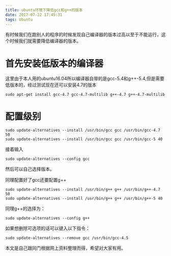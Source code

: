 ```yaml
---
title: ubuntu环境下降低gcc和g++的版本
date: 2017-07-22 17:45:31
tags: Ubuntu
---
```



有时候我们在跑别人的程序的时候发现自己编译器的版本过高以至于不能运行，这个时候我们就需要降低编译器的版本。
# 首先安装低版本的编译器
这里由于本人用的ubuntu16.04所以编译器自带的是gcc-5.4和g++-5.4,但是需要低版本的，经过测试现在还可以安装4.7的版本

	sudo apt-get install gcc-4.7 gcc-4.7-multilib g++-4.7 g++-4.7-multilib
<!--more-->
# 配置级别
	sudo update-alternatives --install /usr/bin/gcc gcc /usr/bin/gcc-4.7 50
	sudo update-alternatives --install /usr/bin/gcc gcc /usr/bin/gcc-5 40
接着输入

	sudo update-alternatives --config gcc
然后可以自己选择版本。

同理配置好了gcc还要配置g++

	sudo update-alternatives --install /usr/bin/g++ g++ /usr/bin/g++-4.7 50
	sudo update-alternatives --install /usr/bin/g++ g++ /usr/bin/g++-5 40
同理g++的选择为：

	sudo update-alternatives --config g++

如果想删除可选项的话可以键入以下指令：

	sudo update-alternatives --remove gcc /usr/bin/gcc-4.5


本文是自己跟同门根据网上资料整理而得，希望对大家有用。
